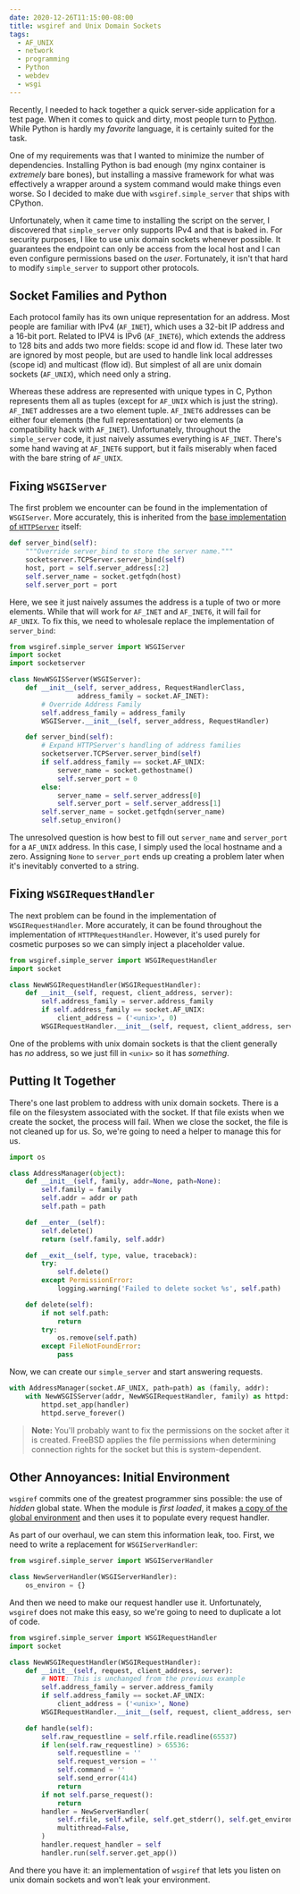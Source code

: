 ```yaml
---
date: 2020-12-26T11:15:00-08:00
title: wsgiref and Unix Domain Sockets
tags:
  - AF_UNIX
  - network
  - programming
  - Python
  - webdev
  - wsgi
---
```


Recently, I needed to hack together a quick server-side application for a test page.
When it comes to quick and dirty, most people turn to [Python](https://www.python.org/).
While Python is hardly my *favorite* language, it is certainly suited for the task.

One of my requirements was that I wanted to minimize the number of dependencies.
Installing Python is bad enough (my nginx container is *extremely* bare bones), but installing a massive framework for what was effectively a wrapper around a system command would make things even worse.
So I decided to make due with `wsgiref.simple_server` that ships with CPython.

Unfortunately, when it came time to installing the script on the server, I discovered that `simple_server` only supports IPv4 and that is baked in.
For security purposes, I like to use unix domain sockets whenever possible.
It guarantees the endpoint can only be access from the local host and I can even configure permissions based on the *user*.
Fortunately, it isn't that hard to modify `simple_server` to support other protocols.

<!--more-->

## Socket Families and Python

Each protocol family has its own unique representation for an address.
Most people are familiar with IPv4 (`AF_INET`), which uses a 32-bit IP address and a 16-bit port.
Related to IPV4 is IPv6 (`AF_INET6`), which extends the address to 128 bits and adds two more fields: scope id and flow id.
These later two are ignored by most people, but are used to handle link local addresses (scope id) and multicast (flow id).
But simplest of all are unix domain sockets (`AF_UNIX`), which need only a string.

Whereas these address are represented with unique types in C, Python represents them all as tuples (except for `AF_UNIX` which is just the string).
`AF_INET` addresses are a two element tuple.
`AF_INET6` addresses can be either four elements (the full representation) or two elements (a compatibility hack with `AF_INET`).
Unfortunately, throughout the `simple_server` code, it just naively assumes everything is `AF_INET`.
There's some hand waving at `AF_INET6` support, but it fails miserably when faced with the bare string of `AF_UNIX`.

## Fixing `WSGIServer`

The first problem we encounter can be found in the implementation of `WSGIServer`.
More accurately, this is inherited from the [base implementation of `HTTPServer`](https://github.com/python/cpython/blob/v3.9.1/Lib/http/server.py#L136) itself:

```python
def server_bind(self):
    """Override server_bind to store the server name."""
    socketserver.TCPServer.server_bind(self)
    host, port = self.server_address[:2]
    self.server_name = socket.getfqdn(host)
    self.server_port = port
```

Here, we see it just naively assumes the address is a tuple of two or more elements.
While that will work for `AF_INET` and `AF_INET6`, it will fail for `AF_UNIX`.
To fix this, we need to wholesale replace the implementation of `server_bind`:

```python
from wsgiref.simple_server import WSGIServer
import socket
import socketserver

class NewWSGISServer(WSGIServer):
    def __init__(self, server_address, RequestHandlerClass,
                 address_family = socket.AF_INET):
        # Override Address Family
        self.address_family = address_family
        WSGIServer.__init__(self, server_address, RequestHandler)

    def server_bind(self):
        # Expand HTTPServer's handling of address families
        socketserver.TCPServer.server_bind(self)
        if self.address_family == socket.AF_UNIX:
            server_name = socket.gethostname()
            self.server_port = 0
        else:
            server_name = self.server_address[0]
            self.server_port = self.server_address[1]
        self.server_name = socket.getfqdn(server_name)
        self.setup_environ()
```

The unresolved question is how best to fill out `server_name` and `server_port` for a `AF_UNIX` address.
In this case, I simply used the local hostname and a zero.
Assigning `None` to `server_port` ends up creating a problem later when it's inevitably converted to a string.

## Fixing `WSGIRequestHandler`

The next problem can be found in the implementation of `WSGIRequestHandler`.
More accurately, it can be found throughout the implementation of `HTTPRequestHandler`.
However, it's used purely for cosmetic purposes so we can simply inject a placeholder value.

```python
from wsgiref.simple_server import WSGIRequestHandler
import socket

class NewWSGIRequestHandler(WSGIRequestHandler):
    def __init__(self, request, client_address, server):
        self.address_family = server.address_family
        if self.address_family == socket.AF_UNIX:
            client_address = ('<unix>', 0)
        WSGIRequestHandler.__init__(self, request, client_address, server)
```

One of the problems with unix domain sockets is that the client generally has *no* address, so we just fill in `<unix>` so it has *something*.

## Putting It Together

There's one last problem to address with unix domain sockets.
There is a file on the filesystem associated with the socket.
If that file exists when we create the socket, the process will fail.
When we close the socket, the file is not cleaned up for us.
So, we're going to need a helper to manage this for us.

```python
import os

class AddressManager(object):
    def __init__(self, family, addr=None, path=None):
        self.family = family
        self.addr = addr or path
        self.path = path

    def __enter__(self):
        self.delete()
        return (self.family, self.addr)

    def __exit__(self, type, value, traceback):
        try:
            self.delete()
        except PermissionError:
            logging.warning('Failed to delete socket %s', self.path)

    def delete(self):
        if not self.path:
            return
        try:
            os.remove(self.path)
        except FileNotFoundError:
            pass
```

Now, we can create our `simple_server` and start answering requests.

```python
with AddressManager(socket.AF_UNIX, path=path) as (family, addr):
    with NewWSGISServer(addr, NewWSGIRequestHandler, family) as httpd:
        httpd.set_app(handler)
        httpd.serve_forever()
```

> **Note:** You'll probably want to fix the permissions on the socket after it is created.
> FreeBSD applies the file permissions when determining connection rights for the socket but this is system-dependent.

## Other Annoyances: Initial Environment

`wsgiref` commits one of the greatest programmer sins possible: the use of *hidden* global state.
When the module is *first loaded*, it makes [a copy of the global environment](https://github.com/python/cpython/blob/v3.9.1/Lib/wsgiref/handlers.py#L110) and then uses it to populate every request handler.

As part of our overhaul, we can stem this information leak, too.
First, we need to write a replacement for `WSGIServerHandler`:

```python
from wsgiref.simple_server import WSGIServerHandler

class NewServerHandler(WSGIServerHandler):
    os_environ = {}
```

And then we need to make our request handler use it.
Unfortunately, `wsgiref` does not make this easy, so we're going to need to duplicate a lot of code.

```python
from wsgiref.simple_server import WSGIRequestHandler
import socket

class NewWSGIRequestHandler(WSGIRequestHandler):
    def __init__(self, request, client_address, server):
        # NOTE: This is unchanged from the previous example
        self.address_family = server.address_family
        if self.address_family == socket.AF_UNIX:
            client_address = ('<unix>', None)
        WSGIRequestHandler.__init__(self, request, client_address, server)

    def handle(self):
        self.raw_requestline = self.rfile.readline(65537)
        if len(self.raw_requestline) > 65536:
            self.requestline = ''
            self.request_version = ''
            self.command = ''
            self.send_error(414)
            return
        if not self.parse_request():
            return
        handler = NewServerHandler(
            self.rfile, self.wfile, self.get_stderr(), self.get_environ(),
            multithread=False,
        )
        handler.request_handler = self
        handler.run(self.server.get_app())
```

And there you have it: an implementation of `wsgiref` that lets you listen on unix domain sockets and won't leak your environment.
